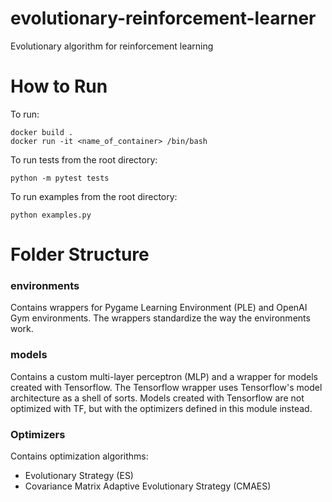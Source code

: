 # evolutionary-reinforcement-learner
Evolutionary algorithm for reinforcement learning

# How to Run

To run:

```
docker build .
docker run -it <name_of_container> /bin/bash
```

To run tests from the root directory:

```
python -m pytest tests
```

To run examples from the root directory:

```
python examples.py
```

# Folder Structure

### environments

Contains wrappers for Pygame Learning Environment (PLE) and OpenAI Gym environments.  The wrappers standardize the way the environments work.

### models

Contains a custom multi-layer perceptron (MLP) and a wrapper for models created with Tensorflow.  The Tensorflow wrapper uses Tensorflow's model architecture as a shell of sorts.  Models created with Tensorflow are not optimized with TF, but with the optimizers defined in this module instead.

### Optimizers

Contains optimization algorithms:
* Evolutionary Strategy (ES)
* Covariance Matrix Adaptive Evolutionary Strategy (CMAES)
